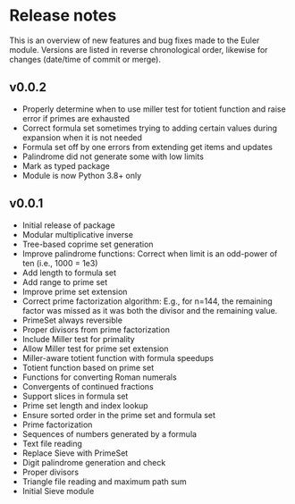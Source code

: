 # Release notes

This is an overview of new features and bug fixes made to the Euler module. 
Versions are listed in reverse chronological order, likewise for changes 
(date/time of commit or merge).

## v0.0.2

- Properly determine when to use miller test for totient function and raise 
  error if primes are exhausted
- Correct formula set sometimes trying to adding certain values during 
  expansion when it is not needed
- Formula set off by one errors from extending get items and updates
- Palindrome did not generate some with low limits
- Mark as typed package
- Module is now Python 3.8+ only

## v0.0.1

- Initial release of package
- Modular multiplicative inverse
- Tree-based coprime set generation
- Improve palindrome functions: Correct when limit is an odd-power of ten 
  (i.e., 1000 = 1e3)
- Add length to formula set
- Add range to prime set
- Improve prime set extension
- Correct prime factorization algorithm: E.g., for n=144, the remaining factor 
  was missed as it was both the divisor and the remaining value.
- PrimeSet always reversible
- Proper divisors from prime factorization
- Include Miller test for primality
- Allow Miller test for prime set extension
- Miller-aware totient function with formula speedups
- Totient function based on prime set
- Functions for converting Roman numerals
- Convergents of continued fractions
- Support slices in formula set
- Prime set length and index lookup
- Ensure sorted order in the prime set and formula set
- Prime factorization
- Sequences of numbers generated by a formula
- Text file reading
- Replace Sieve with PrimeSet
- Digit palindrome generation and check
- Proper divisors
- Triangle file reading and maximum path sum
- Initial Sieve module
